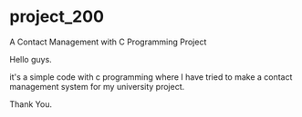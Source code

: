 # project_200

A Contact Management with C Programming Project

Hello guys. 

it's a simple code with c programming where I have tried to make a contact management system for my university project. 

Thank You. 
